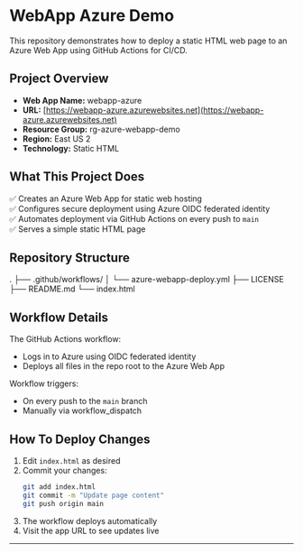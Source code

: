 # WebApp Azure Demo

This repository demonstrates how to deploy a static HTML web page to an Azure Web App using GitHub Actions for CI/CD.

## Project Overview

- **Web App Name:** webapp-azure
- **URL:** [https://webapp-azure.azurewebsites.net](https://webapp-azure.azurewebsites.net)
- **Resource Group:** rg-azure-webapp-demo
- **Region:** East US 2
- **Technology:** Static HTML

## What This Project Does

✅ Creates an Azure Web App for static web hosting  
✅ Configures secure deployment using Azure OIDC federated identity  
✅ Automates deployment via GitHub Actions on every push to `main`  
✅ Serves a simple static HTML page

## Repository Structure

.
├── .github/workflows/
│      └── azure-webapp-deploy.yml
├── LICENSE
├── README.md
└── index.html


## Workflow Details

The GitHub Actions workflow:
- Logs in to Azure using OIDC federated identity
- Deploys all files in the repo root to the Azure Web App

Workflow triggers:
- On every push to the `main` branch
- Manually via workflow_dispatch

## How To Deploy Changes

1. Edit `index.html` as desired
2. Commit your changes:
    ```bash
    git add index.html
    git commit -m "Update page content"
    git push origin main
    ```
3. The workflow deploys automatically
4. Visit the app URL to see updates live

---

